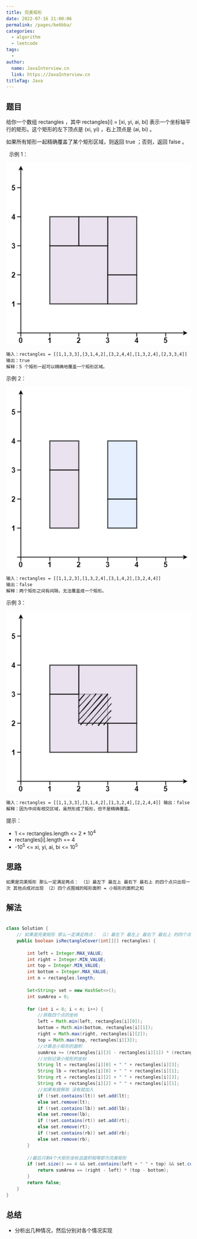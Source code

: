 ```yaml
---
title: 完美矩形
date: 2022-07-16 21:00:06
permalink: /pages/be6bba/
categories:
  - algorithm
  - leetcode
tags:
  - 
author: 
  name: JavaInterview.cn
  link: https://JavaInterview.cn
titleTag: Java
---
```



## 题目

给你一个数组 rectangles ，其中 rectangles[i] = [xi, yi, ai, bi] 表示一个坐标轴平行的矩形。这个矩形的左下顶点是 (xi, yi) ，右上顶点是 (ai, bi) 。

如果所有矩形一起精确覆盖了某个矩形区域，则返回 true ；否则，返回 false 。

 
示例 1：

![](/media/pictures/leetcode/perectrec1-plane.jpeg)

    输入：rectangles = [[1,1,3,3],[3,1,4,2],[3,2,4,4],[1,3,2,4],[2,3,3,4]]
    输出：true
    解释：5 个矩形一起可以精确地覆盖一个矩形区域。 
示例 2：

![](/media/pictures/leetcode/perfectrec2-plane.jpeg)

    输入：rectangles = [[1,1,2,3],[1,3,2,4],[3,1,4,2],[3,2,4,4]]
    输出：false
    解释：两个矩形之间有间隔，无法覆盖成一个矩形。
示例 3：

![](/media/pictures/leetcode/perfecrrec4-plane.jpeg)

    输入：rectangles = [[1,1,3,3],[3,1,4,2],[1,3,2,4],[2,2,4,4]] 输出：false
    解释：因为中间有相交区域，虽然形成了矩形，但不是精确覆盖。

提示：

- 1 <= rectangles.length <= 2 * 10<sup>4</sup>
- rectangles[i].length == 4
- -10<sup>5</sup> <= xi, yi, ai, bi <= 10<sup>5</sup>

## 思路

    如果是完美矩形 那么一定满足两点： （1）最左下 最左上 最右下 最右上 的四个点只出现一次 其他点成对出现 （2）四个点围城的矩形面积 = 小矩形的面积之和

## 解法
```java

class Solution {
    // 如果是完美矩形 那么一定满足两点： （1）最左下 最左上 最右下 最右上 的四个点只出现一次 其他点成对出现 （2）四个点围城的矩形面积 = 小矩形的面积之和
    public boolean isRectangleCover(int[][] rectangles) {

        int left = Integer.MAX_VALUE;
        int right = Integer.MIN_VALUE;
        int top = Integer.MIN_VALUE;
        int bottom = Integer.MAX_VALUE;
        int n = rectangles.length;

        Set<String> set = new HashSet<>();
        int sumArea = 0;

        for (int i = 0; i < n; i++) {
            //获取四个点的坐标
            left = Math.min(left, rectangles[i][0]);
            bottom = Math.min(bottom, rectangles[i][1]);
            right = Math.max(right, rectangles[i][2]);
            top = Math.max(top, rectangles[i][3]);
            //计算总小矩形的面积
            sumArea += (rectangles[i][3] - rectangles[i][1]) * (rectangles[i][2] - rectangles[i][0]);
            //分别记录小矩形的坐标
            String lt = rectangles[i][0] + " " + rectangles[i][3];
            String lb = rectangles[i][0] + " " + rectangles[i][1];
            String rt = rectangles[i][2] + " " + rectangles[i][3];
            String rb = rectangles[i][2] + " " + rectangles[i][1];
            //如果有就移除 没有就加入
            if (!set.contains(lt)) set.add(lt);
            else set.remove(lt);
            if (!set.contains(lb)) set.add(lb);
            else set.remove(lb);
            if (!set.contains(rt)) set.add(rt);
            else set.remove(rt);
            if (!set.contains(rb)) set.add(rb);
            else set.remove(rb);
        }

        //最后只剩4个大矩形坐标且面积相等即为完美矩形
        if (set.size() == 4 && set.contains(left + " " + top) && set.contains(left + " " + bottom) && set.contains(right + " " + bottom) && set.contains(right + " " + top)) {
            return sumArea == (right - left) * (top - bottom);
        }
        return false;
    }
}
```

## 总结

- 分析出几种情况，然后分别对各个情况实现 
